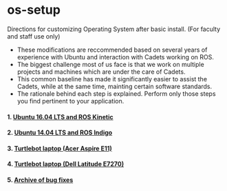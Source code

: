 # os-setup
Directions for customizing Operating System after basic install. (For faculty and staff use only)

- These modifications are reccommended based on several years of experience with Ubuntu and interaction with Cadets working on ROS. 
- The biggest challenge most of us face is that we work on multiple projects and machines which are under the care of Cadets. 
- This common baseline has made it significantly easier to assist the Cadets, while at the same time, mainting certain software standards.
- The rationale behind each step is explained. Perform only those steps you find pertinent to your application. 

#### 1. [Ubuntu 16.04 LTS and ROS Kinetic](https://github.com/westpoint-robotics/os-setup/blob/master/ubuntu16.md)
#### 2. [Ubuntu 14.04 LTS and ROS Indigo](https://github.com/westpoint-robotics/os-setup/blob/master/ubuntu14.md)
#### 3. [Turtlebot laptop (Acer Aspire E11)](https://github.com/westpoint-robotics/os-setup/blob/master/turtlebot_acer.md)
#### 4. [Turtlebot laptop (Dell Latitude E7270)](https://github.com/westpoint-robotics/os-setup/blob/master/turtlebot_dell.md)
#### 5. [Archive of bug fixes](https://github.com/westpoint-robotics/os-setup/blob/master/bugfixes.md)
